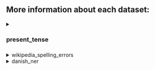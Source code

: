## More information about each dataset:

<details>
<summary><h3>present_tense<h3></summary>


- Every verb is written in present tense, but has two tense: present infinitive (navneform, infinitiv) and present tense (nutid).
- On the left the verb is written in the wrong tense and on the right in the right tense regardless of the issue being a nutids-r.

Load with:
```
df = pd.read_csv("present_tense.csv", encoding="UTF-8", sep="|")
```
</details>

<details>
<summary>wikipedia_spelling_errors</summary>


- Webscrabed and cleaned from [wikipedia](https://da.wikipedia.org/wiki/Wikipedia:Almindelige_stavefejl)
- As wikipedia descibes, please notice: Not all occurrences of these words may be spelling errors. For instance, if the word is in a song or book title or part of a proper name for a person, city, or company, it should be left as intended by the author. So, think twice before correcting these spelling errors.

Load with:
```
df = pd.read_csv("wikipedia_spelling_errors.csv", encoding="UTF-8", sep="|")
```

</details>

<details>
<summary>danish_ner</summary>
    

- A large danish NER train, test and validation danish can be found [here](https://huggingface.co/datasets/dane/viewer/default)
- The intention of this is to have another dataset to test NER models. The more datasets avaliable for testing, the easier it is to find tendencies in the models mistakes and get a appropriate accuracy without having to worry about being too impacted by one datasets biases.

Load with:
```
with open("danish_ner.pickle", "rb") as file:
    df = pickle.load(file)

sentences = list(df["sentence"].values)
ner = list(df["ner"].values)
```
</details>
